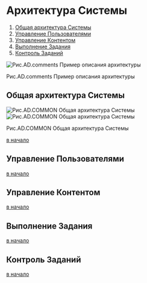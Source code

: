 # <a name="top">Архитектура Системы</a>


1. [Общая архитектура Системы][achitecture]
1. [Управление Пользователями][usermgmt]
1. [Управление Контентом][contentmgmt]
1. [Выполнение Задания][survey]
1. [Контроль Заданий][surveymgmt]

![Рис.AD.comments Пример описания архитектуры][AD.comments]

Рис.AD.comments Пример описания архитектуры

[AD.common]: https://habrastorage.org/web/91b/603/dba/91b603dba9694c24823fda1ddbb11c24.jpg "Рис.AD.COMMON Общая архитектура Системы"
[AD.comments]: https://habrastorage.org/web/28b/625/a2c/28b625a2c71e43b68553147f29cea002.jpg "Пример описания архитектуры"


## <a name="achitecture">Общая архитектура Системы</a>

![Рис.AD.COMMON Общая архитектура Системы][AD.COMMON]
![Рис.AD.COMMON Общая архитектура Системы][AD.common]

Рис.AD.COMMON Общая архитектура Системы

[в начало][top]


## <a name="usermgmt">Управление Пользователями</a>

[в начало][top]


## <a name="contentmgmt">Управление Контентом</a>

[в начало][top]


## <a name="survey">Выполнение Задания</a>

[в начало][top]


## <a name="surveymgmt">Контроль Заданий</a>

[в начало][top]


[top]: #top
[achitecture]: #achitecture
[usermgmt]: #usermgmt
[contentmgmt]: #contentmgmt
[survey]: #survey
[surveymgmt]: #surveymgmt
